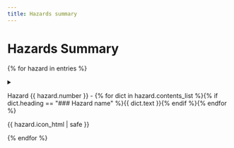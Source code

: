```yaml
---
title: Hazards summary
---
```


<!-- This removes the edit icon on the left of the summary bar-->
<style>
.md-typeset summary:before{
    background-color:transparent;

[dir=ltr] .md-typeset .admonition-title, [dir=ltr] .md-typeset summary {
    padding-left: 0rem;
    padding-right: 0rem;
    display: flex;
    align-items: center;
}
}
</style>

# Hazards Summary

{% for hazard in entries %}
<details markdown="1">
<summary>
<div class="container">
<div class="left">
</div>

Hazard {{ hazard.number }} -
{% for dict in hazard.contents_list %}{% if dict.heading == "### Hazard name" %}{{ dict.text }}{% endif %}{% endfor %}

<div class="right">

{{ hazard.icon_html | safe }}

</div>
</div>
</summary>
<a href="hazards/hazard-{{ hazard.number }}.html">link to hazard</a><br>
## Hazard {{ hazard.number }}
{{ hazard.contents_str | safe }}
</details>
{% endfor %}
